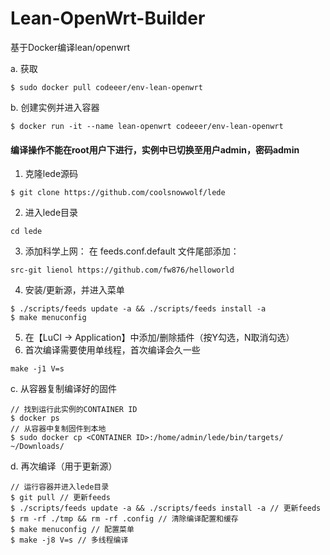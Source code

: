 # Lean-OpenWrt-Builder
基于Docker编译lean/openwrt

a. 获取
```
$ sudo docker pull codeeer/env-lean-openwrt
```
b. 创建实例并进入容器
```
$ docker run -it --name lean-openwrt codeeer/env-lean-openwrt
```
#### 编译操作不能在root用户下进行，实例中已切换至用户admin，密码admin
1. 克隆lede源码
```
$ git clone https://github.com/coolsnowwolf/lede
```
2. 进入lede目录
```
cd lede
```
3. 添加科学上网：
在 feeds.conf.default 文件尾部添加：
```
src-git lienol https://github.com/fw876/helloworld
```
4. 安装/更新源，并进入菜单
```
$ ./scripts/feeds update -a && ./scripts/feeds install -a
$ make menuconfig
```
5. 在【LuCI -> Application】中添加/删除插件（按Y勾选，N取消勾选）
6. 首次编译需要使用单线程，首次编译会久一些
```
make -j1 V=s
```

c. 从容器复制编译好的固件
```
// 找到运行此实例的CONTAINER ID
$ docker ps
// 从容器中复制固件到本地
$ sudo docker cp <CONTAINER ID>:/home/admin/lede/bin/targets/ ~/Downloads/
```
d. 再次编译（用于更新源）
```
// 运行容器并进入lede目录
$ git pull // 更新feeds
$ ./scripts/feeds update -a && ./scripts/feeds install -a // 更新feeds
$ rm -rf ./tmp && rm -rf .config // 清除编译配置和缓存
$ make menuconfig // 配置菜单
$ make -j8 V=s // 多线程编译
```
